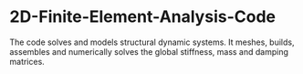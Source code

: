 # 2D-Finite-Element-Analysis-Code
The code solves and models structural dynamic systems.  It meshes, builds, assembles and numerically solves the global stiffness, mass and damping matrices.
